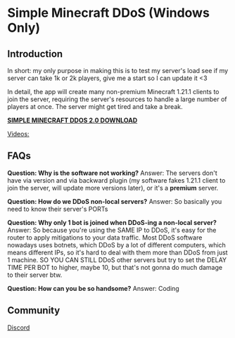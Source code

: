 # Simple Minecraft DDoS (Windows Only)

## Introduction

In short: my only purpose in making this is to test my server's load see if my server can take 1k or 2k players, give me a start so I can update it <3

In detail, the app will create many non-premium Minecraft 1.21.1 clients to join the server, requiring the server's resources to handle a large number of players at once. The server might get tired and take a break.

**[SIMPLE MINECRAFT DDOS 2.0 DOWNLOAD](https://github.com/CaoTrongThang/SimpleMinecraftDDoS/releases/latest/download/SimpleMinecraftDDoS.Setup.2.0.0.exe)**

[Videos:](https://github.com/user-attachments/assets/917ab37d-a057-4c70-b4c9-f3a3973efa46)

## FAQs

**Question: Why is the software not working?**
Answer: The servers don't have via version and via backward plugin (my software fakes 1.21.1 client to join the server, will update more versions later), or it's a **premium** server.

**Question: How do we DDoS non-local servers?**
Answer: So basically you need to know their server's PORTs

**Question: Why only 1 bot is joined when DDoS-ing a non-local server?**
Answer: So because you're using the SAME IP to DDoS, it's easy for the router to apply mitigations to your data traffic. Most DDoS software nowadays uses botnets, which DDoS by a lot of different computers, which means different IPs, so it's hard to deal with them more than DDoS from just 1 machine. SO YOU CAN STILL DDoS other servers but try to set the DELAY TIME PER BOT to higher, maybe 10, but that's not gonna do much damage to their server btw.

**Question: How can you be so handsome?**
Answer: Coding

## Community

[Discord](https://discord.gg/Fg4cSDt)
